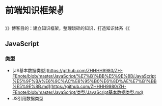 # 前端知识框架:v:

》》博客目的：建立知识框架，整理琐碎的知识，打造知识体系《《



## JavaScript



### 类型

- [JS基本数据类型](https://github.com/ZHHHH9980/ZH-FEnote/blob/master/JavaScript/%E7%B1%BB%E5%9E%8B/JavaScript%E5%9F%BA%E6%9C%AC%E6%95%B0%E6%8D%AE%E7%B1%BB%E5%9E%8B.md](https://github.com/ZHHHH9980/ZH-FEnote/blob/master/JavaScript/类型/JavaScript基本数据类型.md)
- JS引用数据类型